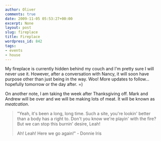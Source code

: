 ```yaml
---
author: Oliver
comments: true
date: 2009-11-05 05:53:27+00:00
excerpt: None
layout: post
slug: fireplace
title: Fireplace
wordpress_id: 842
tags:
- events
- house
---
```


My fireplace is currently hidden behind my couch and I'm pretty sure I will never use it.  However, after a conversation with Nancy, it will soon have purpose other than just being in the way.  Woo!  More updates to follow... hopefully tomorrow or the day after. =)

On another note, I am taking the week after Thanksgiving off.  Mark and Andrew will be over and we will be making lots of meat.  It will be known as <em>meatcation</em>.

<blockquote class="lyrics">"Yeah, it's been a long, long time.
Such a site, you're lookin' better than a body has a right to.
Don't you know we're playin' with the fire?
But we can stop this burnin' desire, Leah!

Ah! Leah! Here we go again!" - Donnie Iris</blockquote>
